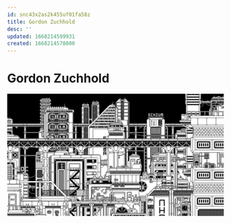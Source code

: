 ```yaml
---
id: snc43x2as2k455uf01fa58z
title: Gordon Zuchhold
desc: ''
updated: 1668214599931
created: 1668214578800
---
```

# Gordon Zuchhold

![](assets/images/1_bit_city.png)

